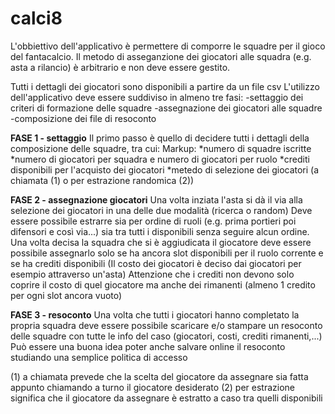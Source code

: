 # calci8

L'obbiettivo dell'applicativo è permettere di comporre le squadre per il gioco del fantacalcio.
Il metodo di asseganzione dei giocatori alle squadra (e.g. asta a rilancio) è arbitrario e non deve essere gestito.

Tutti i dettagli dei giocatori sono disponibili a partire da un file csv
L'utilizzo dell'applicativo deve essere suddiviso in almeno tre fasi:
-settaggio dei criteri di formazione delle squadre
-assegnazione dei giocatori alle squadre
-composizione dei file di resoconto 

**FASE 1 - settaggio** 
Il primo passo è quello di decidere tutti i dettagli della composizione delle squadre, tra cui:
Markup: *numero di squadre iscritte
*numero di giocatori per squadra e numero di giocatori per ruolo
*crediti disponibili per l'acquisto dei giocatori
*metedo di selezione dei giocatori (a chiamata (1) o per estrazione randomica (2))

**FASE 2 - assegnazione giocatori**
Una volta inziata l'asta si dà il via alla selezione dei giocatori in una delle due modalità (ricerca o random)
Deve essere possibile estrarre sia per ordine di ruoli (e.g. prima portieri poi difensori e così via...) sia tra tutti i disponibili senza seguire alcun ordine.
Una volta decisa la squadra che si è aggiudicata il giocatore deve essere possibile assegnarlo solo se ha ancora slot disponibili per il ruolo corrente e se ha crediti disponibili (Il costo dei giocatori è deciso dai giocatori per esempio attraverso un'asta)
Attenzione che i crediti non devono solo coprire il costo di quel giocatore ma anche dei rimanenti (almeno 1 credito per ogni slot ancora vuoto)

**FASE 3 - resoconto**
Una volta che tutti i giocatori hanno completato la propria squadra deve essere possibile scaricare e/o stampare un resoconto delle squadre con tutte le info del caso (giocatori, costi, crediti rimanenti,...)
Può essere una buona idea poter anche salvare online il resoconto studiando una semplice politica di accesso



(1) a chiamata prevede che la scelta del giocatore da assegnare sia fatta appunto chiamando a turno il giocatore desiderato
(2) per estrazione significa che il giocatore da assegnare è estratto a caso tra quelli disponibili
